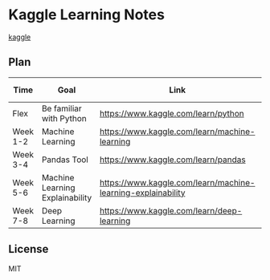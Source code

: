 # Kaggle Learning Notes

[kaggle](https://www.kaggle.com/learn/overview)

## Plan

| Time     | Goal                            | Link                                                         | Time Estimation |
|----------|---------------------------------|--------------------------------------------------------------|-----------------|
| Flex     | Be familiar with Python         | https://www.kaggle.com/learn/python                          | 7 hours         |
| Week 1-2 | Machine Learning                | https://www.kaggle.com/learn/machine-learning                | 4 hours         |
| Week 3-4 | Pandas Tool                     | https://www.kaggle.com/learn/pandas                          | 4 hours         |
| Week 5-6 | Machine Learning Explainability | https://www.kaggle.com/learn/machine-learning-explainability | 7 hours         |
| Week 7-8 | Deep Learning                   | https://www.kaggle.com/learn/deep-learning                   | 4 hours         |

## License

MIT

